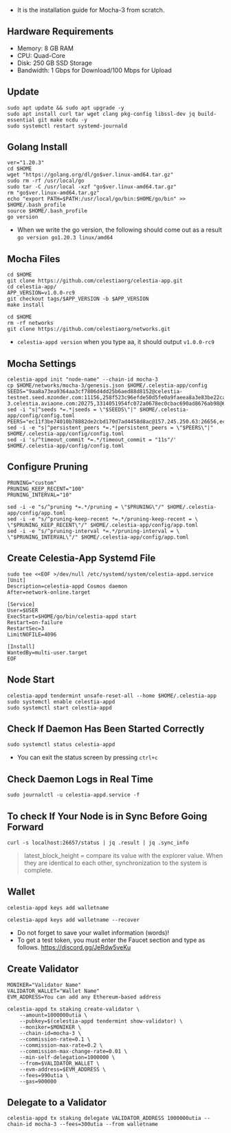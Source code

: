 - It is the installation guide for Mocha-3 from scratch.

## Hardware Requirements

 - Memory: 8 GB RAM
 - CPU: Quad-Core
 - Disk: 250 GB SSD Storage
 - Bandwidth: 1 Gbps for Download/100 Mbps for Upload

## Update
```
sudo apt update && sudo apt upgrade -y
sudo apt install curl tar wget clang pkg-config libssl-dev jq build-essential git make ncdu -y
sudo systemctl restart systemd-journald
```

## Golang Install
```
ver="1.20.3"
cd $HOME
wget "https://golang.org/dl/go$ver.linux-amd64.tar.gz"
sudo rm -rf /usr/local/go
sudo tar -C /usr/local -xzf "go$ver.linux-amd64.tar.gz"
rm "go$ver.linux-amd64.tar.gz"
echo "export PATH=$PATH:/usr/local/go/bin:$HOME/go/bin" >> $HOME/.bash_profile
source $HOME/.bash_profile
go version
```
- When we write the go version, the following should come out as a result `go version go1.20.3 linux/amd64`

## Mocha Files
```
cd $HOME
git clone https://github.com/celestiaorg/celestia-app.git
cd celestia-app/
APP_VERSION=v1.0.0-rc9
git checkout tags/$APP_VERSION -b $APP_VERSION
make install
```
```
cd $HOME
rm -rf networks
git clone https://github.com/celestiaorg/networks.git
```
- ``celestia-appd version`` when you type aa, it should output ``v1.0.0-rc9``

## Mocha Settings
```
celestia-appd init "node-name" --chain-id mocha-3
cp $HOME/networks/mocha-3/genesis.json $HOME/.celestia-app/config
SEEDS="9aa8a73ea9364aa3cf7806d4dd25b6aed88d8152@celestia-testnet.seed.mzonder.com:11156,258f523c96efde50d5fe0a9faeea8a3e83be22ca@seed.mocha-3.celestia.aviaone.com:20275,3314051954fc072a0678ec0cbac690ad8676ab98@65.108.66.220:26656"
sed -i "s|^seeds *=.*|seeds = \"$SEEDS\"|" $HOME/.celestia-app/config/config.toml
PEERS="ec11f3be74010b78882de2cbd170d7ad4458d8ac@157.245.250.63:26656,ec11f3be74010b78882de2cbd170d7ad4458d8ac@157.245.250.63:26656,5073ad517afaeae51cf939381d7dce09880f47f6@51.158.76.4:26656,9c94e40188137f9b1314c205dd9a25fa62b7688e@198.27.82.6:26656,5ec7477a55b48984ec778bd1bef87d2ac8cf95eb@138.201.60.238:26656,e409695e0fcd1a2b521bae27621dca4686cb1ccc@198.199.70.16:26656"
sed -i -e "s|^persistent_peers *=.*|persistent_peers = \"$PEERS\"|" $HOME/.celestia-app/config/config.toml
sed -i 's/^timeout_commit *=.*/timeout_commit = "11s"/' $HOME/.celestia-app/config/config.toml
```

## Configure Pruning
```
PRUNING="custom"
PRUNING_KEEP_RECENT="100"
PRUNING_INTERVAL="10"

sed -i -e "s/^pruning *=.*/pruning = \"$PRUNING\"/" $HOME/.celestia-app/config/app.toml
sed -i -e "s/^pruning-keep-recent *=.*/pruning-keep-recent = \
\"$PRUNING_KEEP_RECENT\"/" $HOME/.celestia-app/config/app.toml
sed -i -e "s/^pruning-interval *=.*/pruning-interval = \
\"$PRUNING_INTERVAL\"/" $HOME/.celestia-app/config/app.toml
```

## Create Celestia-App Systemd File
```
sudo tee <<EOF >/dev/null /etc/systemd/system/celestia-appd.service
[Unit]
Description=celestia-appd Cosmos daemon
After=network-online.target

[Service]
User=$USER
ExecStart=$HOME/go/bin/celestia-appd start
Restart=on-failure
RestartSec=3
LimitNOFILE=4096

[Install]
WantedBy=multi-user.target
EOF
```

## Node Start
```
celestia-appd tendermint unsafe-reset-all --home $HOME/.celestia-app
sudo systemctl enable celestia-appd
sudo systemctl start celestia-appd
```

## Check If Daemon Has Been Started Correctly
```
sudo systemctl status celestia-appd
```
- You can exit the status screen by pressing `ctrl+c` 

## Check Daemon Logs in Real Time

```
sudo journalctl -u celestia-appd.service -f
```

## To check If Your Node is in Sync Before Going Forward
```
curl -s localhost:26657/status | jq .result | jq .sync_info
```
> latest_block_height =  compare its value with the explorer value. When they are identical to each other, synchronization to the system is complete.

## Wallet
```
celestia-appd keys add walletname
```
```
celestia-appd keys add walletname --recover
```
- Do not forget to save your wallet information (words)!
- To get a test token, you must enter the Faucet section and type as follows. https://discord.gg/JeRdw5veKu

## Create Validator
```
MONIKER="Validator Name"
VALIDATOR_WALLET="Wallet Name"
EVM_ADDRESS=You can add any Ethereum-based address

celestia-appd tx staking create-validator \
    --amount=1000000utia \
    --pubkey=$(celestia-appd tendermint show-validator) \
    --moniker=$MONIKER \
    --chain-id=mocha-3 \
    --commission-rate=0.1 \
    --commission-max-rate=0.2 \
    --commission-max-change-rate=0.01 \
    --min-self-delegation=1000000 \
    --from=$VALIDATOR_WALLET \
    --evm-address=$EVM_ADDRESS \
    --fees=990utia \
    --gas=900000
```

## Delegate to a Validator
```
celestia-appd tx staking delegate VALIDATOR_ADDRESS 1000000utia --chain-id mocha-3 --fees=300utia --from walletname
```
